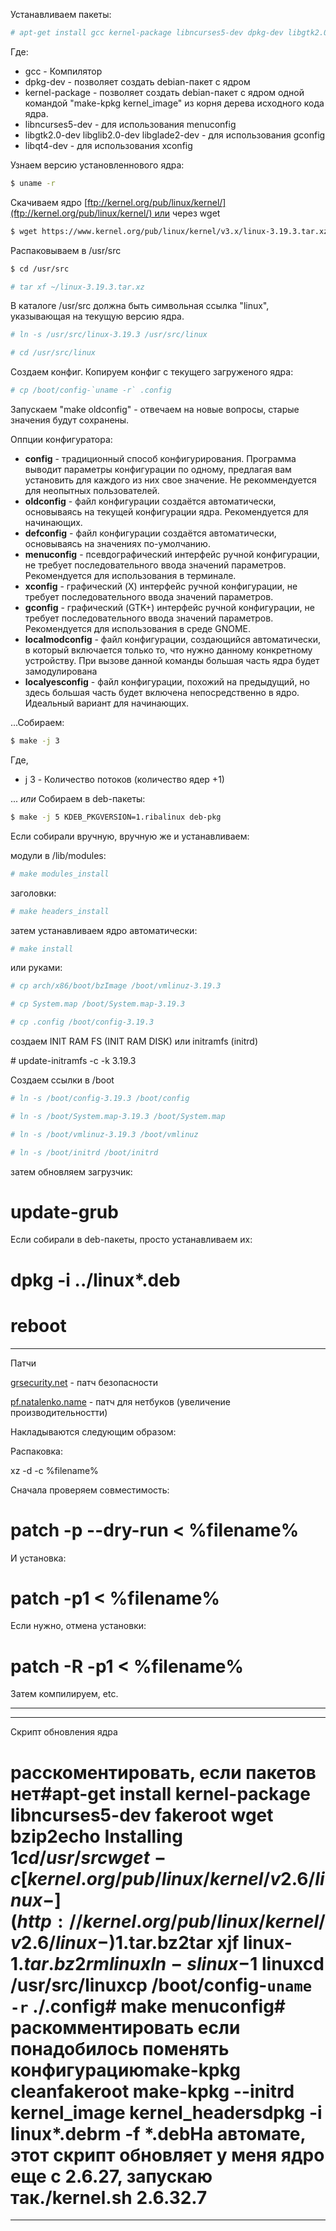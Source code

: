Устанавливаем пакеты:
```bash
# apt-get install gcc kernel-package libncurses5-dev dpkg-dev libgtk2.0-dev libglib2.0-dev libglade2-dev libqt4-dev

```

Где:

-   gcc - Компилятор
-   dpkg-dev - позволяет создать debian-пакет с ядром
-   kernel-package - позволяет создать debian-пакет с ядром одной командой "make-kpkg kernel_image" из корня дерева исходного кода ядра.
-   libncurses5-dev - для использования menuconfig
-   libgtk2.0-dev libglib2.0-dev libglade2-dev - для использования gconfig
-   libqt4-dev - для использования xconfig

Узнаем версию установленнового ядра:
```bash
$ uname -r
```
Скачиваем ядро [ftp://kernel.org/pub/linux/kernel/](ftp://kernel.org/pub/linux/kernel/) или через wget
```bash
$ wget https://www.kernel.org/pub/linux/kernel/v3.x/linux-3.19.3.tar.xz
```
Распаковываем в /usr/src
```bash
$ cd /usr/src

# tar xf ~/linux-3.19.3.tar.xz
```
В каталоге /usr/src должна быть символьная ссылка "linux", указывающая на текущую версию ядра.
```bash
# ln -s /usr/src/linux-3.19.3 /usr/src/linux

# cd /usr/src/linux
```
Создаем конфиг. Копируем конфиг с текущего загруженого ядра:
```bash
# cp /boot/config-`uname -r` .config
```
Запускаем "make oldconfig" - отвечаем на новые вопросы, старые значения будут сохранены.

Оппции конфигуратора:

-   **config** - традиционный способ конфигурирования. Программа выводит параметры конфигурации по одному, предлагая вам установить для каждого из них свое значение. Не рекоммендуется для неопытных пользователей.
-   **oldconfig** - файл конфигурации создаётся автоматически, основываясь на текущей конфигурации ядра. Рекомендуется для начинающих.
-   **defconfig** - файл конфигурации создаётся автоматически, основываясь на значениях по-умолчанию.
-   **menuconfig** - псевдографический интерфейс ручной конфигурации, не требует последовательного ввода значений параметров. Рекомендуется для использования в терминале.
-   **xconfig** - графический (X) интерфейс ручной конфигурации, не требует последовательного ввода значений параметров.
-   **gconfig** - графический (GTK+) интерфейс ручной конфигурации, не требует последовательного ввода значений параметров. Рекомендуется для использования в среде GNOME.
-   **localmodconfig** - файл конфигурации, создающийся автоматически, в который включается только то, что нужно данному конкретному устройству. При вызове данной команды большая часть ядра будет замодулирована
-   **localyesconfig** - файл конфигурации, похожий на предыдущий, но здесь большая часть будет включена непосредственно в ядро. Идеальный вариант для начинающих.

...Собираем:
```bash
$ make -j 3
```
Где,

-   j 3 - Количество потоков (количество ядер +1)

... _или_ Собираем в deb-пакеты:
```bash
$ make -j 5 KDEB_PKGVERSION=1.ribalinux deb-pkg
```
Если собирали вручную, вручную же и устанавливаем:

модули в /lib/modules:
```bash
# make modules_install
```
заголовки:
```bash
# make headers_install
```
затем устанавливаем ядро автоматически:
```bash
# make install
```
или руками:
```bash
# cp arch/x86/boot/bzImage /boot/vmlinuz-3.19.3

# cp System.map /boot/System.map-3.19.3

# cp .config /boot/config-3.19.3
```

создаем INIT RAM FS (INIT RAM DISK) или initramfs (initrd)

# update-initramfs -c -k 3.19.3

Создаем ссылки в /boot

```bash
# ln -s /boot/config-3.19.3 /boot/config

# ln -s /boot/System.map-3.19.3 /boot/System.map

# ln -s /boot/vmlinuz-3.19.3 /boot/vmlinuz

# ln -s /boot/initrd /boot/initrd
```

затем обновляем загрузчик:

# update-grub

Если собирали в deb-пакеты, просто устанавливаем их:

# dpkg -i ../linux*.deb

# reboot

---

Патчи

[grsecurity.net](http://grsecurity.net) - патч безопасности

[pf.natalenko.name](http://pf.natalenko.name) - патч для нетбуков (увеличение производительностти)

Накладываются следующим образом:

Распаковка:

xz -d -c %filename%

Сначала проверяем совместимость:

# patch -p --dry-run < %filename%

И установка:

# patch -p1 < %filename%

Если нужно, отмена установки:

# patch -R -p1 < %filename%

Затем компилируем, etc.

---

---

Скрипт обновления ядра

# расскоментировать, если пакетов нет#apt-get install kernel-package libncurses5-dev fakeroot wget bzip2echo Installing $1cd /usr/srcwget -c [kernel.org/pub/linux/kernel/v2.6/linux-](http://kernel.org/pub/linux/kernel/v2.6/linux-)$1.tar.bz2tar xjf linux-$1.tar.bz2rm linuxln -s linux-$1 linuxcd /usr/src/linuxcp /boot/config-`uname -r` ./.config# make menuconfig# раскомментировать если понадобилось поменять конфигурациюmake-kpkg cleanfakeroot make-kpkg --initrd kernel_image kernel_headersdpkg -i linux*.debrm -f *.debНа автомате, этот скрипт обновляет у меня ядро еще с 2.6.27, запускаю так./kernel.sh 2.6.32.7

---